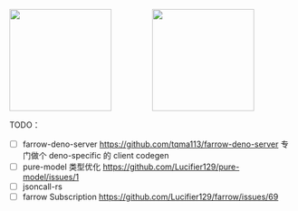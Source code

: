 <p style="display:flex; justify-content: space-between;">
  <img style="flex: 1;" height="180em" src="https://github-readme-stats.vercel.app/api/top-langs/?username=tqma113&theme=react&show_icons=true&layout=compact&langs_count=8"/>
  <img style="flex: 1;" height="180em" src="https://github-readme-stats.vercel.app/api/wakatime?username=tqma113&theme=react&layout=compact&custom_title=Wakatime Stats of tqma113"/>
</p>

TODO：
- [ ] farrow-deno-server https://github.com/tqma113/farrow-deno-server 专门做个 deno-specific 的 client codegen 
- [ ] pure-model 类型优化 https://github.com/Lucifier129/pure-model/issues/1
- [ ] jsoncall-rs
- [ ] farrow Subscription https://github.com/Lucifier129/farrow/issues/69
